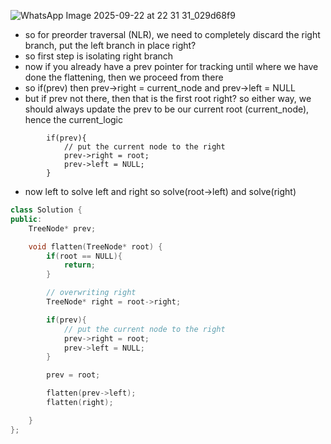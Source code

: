 ![WhatsApp Image 2025-09-22 at 22 31 31_029d68f9](https://github.com/user-attachments/assets/850bc6df-e3e2-4f46-9e59-7ae4692eb40b)
                

- so for preorder traversal (NLR), we need to completely discard the right branch, put the left branch in place right?
- so first step is isolating right branch
- now if you already have a prev pointer for tracking until where we have done the flattening, then we proceed from there
- so if(prev) then prev->right = current_node and prev->left = NULL
- but if prev not there, then that is the first root right? so either way, we should always update the prev to be our current root (current_node), hence the current_logic
```c+
        if(prev){
            // put the current node to the right
            prev->right = root;
            prev->left = NULL;
        }
```
- now left to solve left and right so solve(root->left) and solve(right) 


```c++
class Solution {
public:
    TreeNode* prev; 

    void flatten(TreeNode* root) {
        if(root == NULL){
            return; 
        }

        // overwriting right
        TreeNode* right = root->right; 

        if(prev){
            // put the current node to the right
            prev->right = root;
            prev->left = NULL;
        }

        prev = root; 

        flatten(prev->left);
        flatten(right);

    }
};
```
